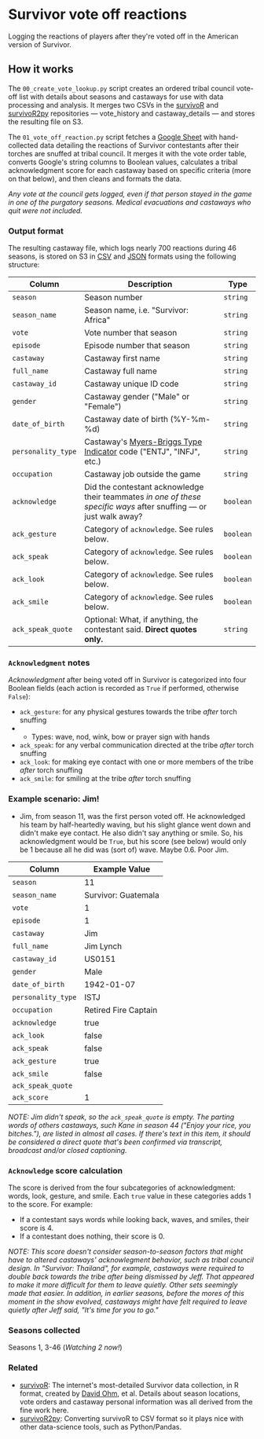 # Survivor vote off reactions
Logging the reactions of players after they're voted off in the American version of Survivor.

## How it works

The `00_create_vote_lookup.py` script creates an ordered tribal council vote-off list with details about seasons and castaways for use with data processing and analysis. It merges two CSVs in the [survivoR](https://github.com/doehm/survivoR) and [survivoR2py](https://github.com/stiles/survivoR2py/tree/main) repositories — vote_history and castaway_details — and stores the resulting file on S3.

The `01_vote_off_reaction.py` script fetches a [Google Sheet](https://docs.google.com/spreadsheets/d/1nys0mCWArUCtPKYIVBrbjmv7eAWkmOce4cBlyHm8b0c/edit?usp=sharing) with hand-collected data detailing the reactions of Survivor contestants after their torches are snuffed at tribal council. It merges it with the vote order table, converts Google's string columns to Boolean values, calculates a tribal acknowledgment score for each castaway based on specific criteria (more on that below), and then cleans and formats the data. 

*Any vote at the council gets logged, even if that person stayed in the game in one of the purgatory seasons. Medical evacuations and castaways who quit were not included.*

### Output format

The resulting castaway file, which logs nearly 700 reactions during 46 seasons, is stored on S3 in [CSV](https://stilesdata.com/survivor/survivor_vote_off_reactions.csv) and [JSON](https://stilesdata.com/survivor/survivor_vote_off_reactions.json) formats using the following structure: 

| Column          | Description                                                                                                    | Type     |
|-----------------|----------------------------------------------------------------------------------------------------------------|----------|
| `season`        | Season number                                                                                                  | `string` |
| `season_name`   | Season name, i.e. "Survivor: Africa"                                                                           | `string` |
| `vote`          | Vote number that season                                                                                        | `string` |
| `episode`       | Episode number that season                                                                                     | `string` |
| `castaway`      | Castaway first name                                                                                            | `string` |
| `full_name`     | Castaway full name                                                                                             | `string` |
| `castaway_id`   | Castaway unique ID code                                                                                        | `string` |
| `gender`        | Castaway gender ("Male" or "Female")                                                                           | `string` |
| `date_of_birth` | Castaway date of birth (%Y-%m-%d)                                                                              | `string` |
| `personality_type` | Castaway's [Myers-Briggs Type Indicator](https://www.mbtionline.com/en-US/How-it-works/Framework) code ("ENTJ", "INFJ", etc.) | `string` |
| `occupation`    | Castaway job outside the game                                                                                  | `string` |
| `acknowledge`   | Did the contestant acknowledge their teammates *in one of these specific ways* after snuffing — or just walk away? | `boolean`|
| `ack_gesture`   | Category of `acknowledge`. See rules below.                                                                    | `boolean`|
| `ack_speak`     | Category of `acknowledge`. See rules below.                                                                    | `boolean`|
| `ack_look`      | Category of `acknowledge`. See rules below.                                                                    | `boolean`|
| `ack_smile`     | Category of `acknowledge`. See rules below.                                                                    | `boolean`|
| `ack_speak_quote` | Optional: What, if anything, the contestant said. **Direct quotes only.**                                   | `string` |

### `Acknowledgment` notes

*Acknowledgment* after being voted off in Survivor is categorized into four Boolean fields (each action is recorded as `True` if performed, otherwise `False`): 

* `ack_gesture`: for any physical gestures towards the tribe *after* torch snuffing
* * Types: wave, nod, wink, bow or prayer sign with hands
* `ack_speak`: for any verbal communication directed at the tribe *after* torch snuffing
* `ack_look`: for making eye contact with one or more members of the tribe *after* torch snuffing
* `ack_smile`: for smiling at the tribe *after* torch snuffing

### Example scenario: Jim!

- Jim, from season 11, was the first person voted off. He acknowledged his team by half-heartedly waving, but his slight glance went down and didn't make eye contact. He also didn't say anything or smile. So, his acknowledgment would be `True`, but his score (see below) would only be 1 because all he did was (sort of) wave. Maybe 0.6. Poor Jim.

| Column           | Example Value            |
|------------------|--------------------------|
| `season`         | 11                       |
| `season_name`    | Survivor: Guatemala      |
| `vote`           | 1                        |
| `episode`        | 1                        |
| `castaway`       | Jim                      |
| `full_name`      | Jim Lynch                |
| `castaway_id`    | US0151                   |
| `gender`         | Male                     |
| `date_of_birth`  | 1942-01-07               |
| `personality_type` | ISTJ                     |
| `occupation`     | Retired Fire Captain     |
| `acknowledge`    | true                     |
| `ack_look`       | false                    |
| `ack_speak`      | false                    |
| `ack_gesture`    | true                     |
| `ack_smile`      | false                    |
| `ack_speak_quote`|                          |
| `ack_score`      | 1                        |

*NOTE: Jim didn't speak, so the `ack_speak_quote` is empty. The parting words of others castaways, such Kane in season 44 ("Enjoy your rice, you bitches."), are listed in almost all cases. If there's text in this item, it should be considered a direct quote that's been confirmed via transcript, broadcast and/or closed captioning.*

### `Acknowledge` score calculation

The score is derived from the four subcategories of acknowledgment: words, look, gesture, and smile. Each `true` value in these categories adds 1 to the score. For example:

* If a contestant says words while looking back, waves, and smiles, their score is 4.
* If a contestant does nothing, their score is 0.

*NOTE: This score doesn't consider season-to-season factors that might have to altered castaways' acknowlegment behavior, such as tribal council design. In "Survivor: Thailand", for example, castaways were required to double back towards the tribe after being dismissed by Jeff. That appeared to make it more difficult for them to leave quietly. Other sets seemingly made that easier. In addition, in earlier seasons, before the mores of this moment in the show evolved, castaways might have felt required to leave quietly after Jeff said, "It's time for you to go."*

### Seasons collected

Seasons 1, 3-46 
(*Watching 2 now!*)


### Related

* [survivoR](https://github.com/doehm/survivoR): The internet's most-detailed Survivor data collection, in R format, created by [David Ohm](https://github.com/doehm), et al. Details about season locations, vote orders and castaway personal information was all derived from the fine work here. 
* [survivoR2py](https://github.com/stiles/survivoR2py): Converting survivoR to CSV format so it plays nice with other data-science tools, such as Python/Pandas.
